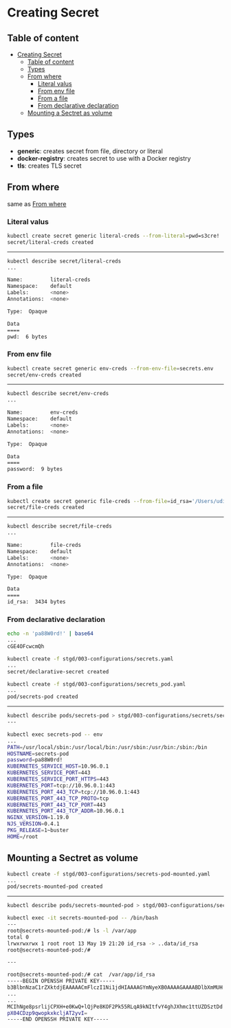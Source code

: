 # Creating Secret

## Table of content

- [Creating Secret](#creating-secret)
  - [Table of content](#table-of-content)
  - [Types](#types)
  - [From where](#from-where)
    - [Literal valus](#literal-valus)
    - [From env file](#from-env-file)
    - [From a file](#from-a-file)
    - [From declarative declaration](#from-declarative-declaration)
  - [Mounting a Sectret as volume](#mounting-a-sectret-as-volume)

## Types

- **generic**: creates secret from file, directory or literal
- **docker-registry**: creates secret to use with a Docker registry
- **tls**: creates TLS secret

## From where

same as [From where](#from-where)

### Literal valus

```bash
kubectl create secret generic literal-creds --from-literal=pwd=s3cre!
secret/literal-creds created
```

---

```bash
kubectl describe secret/literal-creds 
...

Name:         literal-creds
Namespace:    default
Labels:       <none>
Annotations:  <none>

Type:  Opaque

Data
====
pwd:  6 bytes
```

### From env file

```bash
kubectl create secret generic env-creds --from-env-file=secrets.env
secret/env-creds created
```

---

```bash
kubectl describe secret/env-creds
...

Name:         env-creds
Namespace:    default
Labels:       <none>
Annotations:  <none>

Type:  Opaque

Data
====
password:  9 bytes
```

### From a file

```bash
kubectl create secret generic file-creds --from-file=id_rsa='/Users/uditabose/.ssh/id_rsa'
secret/file-creds created
```

---

```bash
kubectl describe secret/file-creds
...

Name:         file-creds
Namespace:    default
Labels:       <none>
Annotations:  <none>

Type:  Opaque

Data
====
id_rsa:  3434 bytes
```

### From declarative declaration

```bash
echo -n 'pa88W0rd!' | base64
...
cGE4OFcwcmQh
```

```bash
kubectl create -f stgd/003-configurations/secrets.yaml
...
secret/declarative-secret created

kubectl create -f stgd/003-configurations/secrets_pod.yaml
...
pod/secrets-pod created
```

---

```bash
kubectl describe pods/secrets-pod > stgd/003-configurations/secrets/secrets-pod-dump.txt
---

kubectl exec secrets-pod -- env
...
PATH=/usr/local/sbin:/usr/local/bin:/usr/sbin:/usr/bin:/sbin:/bin
HOSTNAME=secrets-pod
password=pa88W0rd!
KUBERNETES_SERVICE_HOST=10.96.0.1
KUBERNETES_SERVICE_PORT=443
KUBERNETES_SERVICE_PORT_HTTPS=443
KUBERNETES_PORT=tcp://10.96.0.1:443
KUBERNETES_PORT_443_TCP=tcp://10.96.0.1:443
KUBERNETES_PORT_443_TCP_PROTO=tcp
KUBERNETES_PORT_443_TCP_PORT=443
KUBERNETES_PORT_443_TCP_ADDR=10.96.0.1
NGINX_VERSION=1.19.0
NJS_VERSION=0.4.1
PKG_RELEASE=1~buster
HOME=/root
```

## Mounting a Sectret as volume

```bash
kubectl create -f stgd/003-configurations/secrets-pod-mounted.yaml
...
pod/secrets-mounted-pod created
```

---

```bash
kubectl describe pods/secrets-mounted-pod > stgd/003-configurations/secrets/secrets-mounted-pod-dump.txt
```

```bash
kubectl exec -it secrets-mounted-pod -- /bin/bash
---
root@secrets-mounted-pod:/# ls -l /var/app
total 0
lrwxrwxrwx 1 root root 13 May 19 21:20 id_rsa -> ..data/id_rsa
root@secrets-mounted-pod:/# 

---

root@secrets-mounted-pod:/# cat  /var/app/id_rsa
-----BEGIN OPENSSH PRIVATE KEY-----
b3BlbnNzaC1rZXktdjEAAAAACmFlczI1Ni1jdHIAAAAGYmNyeXB0AAAAGAAAABDlbXmMUH
...
...
MCIhNge8psrlijCPXH+e0KwQ+lQjPe8KOF2Pk55RLqA9kNItfvY4ghJXhmc1ttUZDSztDd
pX04CDzp9qwopkxkcljAT2yvI=
-----END OPENSSH PRIVATE KEY-----
```
